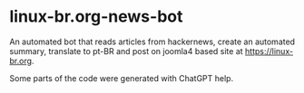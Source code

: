 # linux-br.org-news-bot

An automated bot that reads articles from hackernews,
create an automated summary, translate to pt-BR
and post on joomla4 based site at https://linux-br.org.

Some parts of the code were generated with
ChatGPT help.